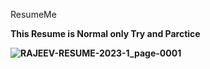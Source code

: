 ResumeMe


<b>This Resume is Normal only Try and Parctice<b/>


![RAJEEV-RESUME-2023-1_page-0001](https://user-images.githubusercontent.com/114951150/227796592-56bd0f65-8a7a-4fd9-8dc1-1af82f94aeb7.jpg)
